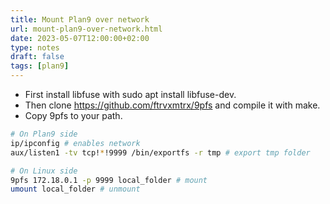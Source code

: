 ```yaml
---
title: Mount Plan9 over network
url: mount-plan9-over-network.html
date: 2023-05-07T12:00:00+02:00
type: notes
draft: false
tags: [plan9]
---
```


- First install libfuse with sudo apt install libfuse-dev.
- Then clone https://github.com/ftrvxmtrx/9pfs and compile it with make.
- Copy 9pfs to your path.

```sh
# On Plan9 side
ip/ipconfig # enables network
aux/listen1 -tv tcp!*!9999 /bin/exportfs -r tmp # export tmp folder

# On Linux side
9pfs 172.18.0.1 -p 9999 local_folder # mount
umount local_folder # unmount
```

